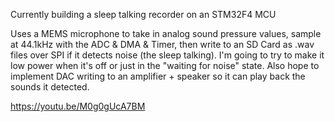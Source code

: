 Currently building a sleep talking recorder on an STM32F4 MCU

Uses a MEMS microphone to take in analog sound pressure values, sample at 44.1kHz with the ADC & DMA & Timer, then write to an SD Card as .wav files over SPI if it detects noise (the sleep talking). I'm going to try to make it low power when it's off or just in the "waiting for noise" state. Also hope to implement DAC writing to an amplifier + speaker so it can play back the sounds it detected.

https://youtu.be/M0g0gUcA7BM

